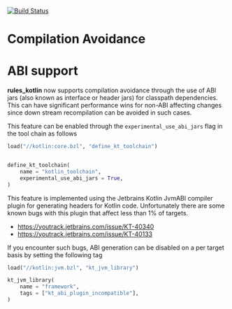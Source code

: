 [![Build Status](https://badge.buildkite.com/a8860e94a7378491ce8f50480e3605b49eb2558cfa851bbf9b.svg)](https://buildkite.com/bazel/kotlin-postsubmit)

# Compilation Avoidance

# ABI support

**rules_kotlin** now supports compilation avoidance through the use of ABI jars (also known as
interface or header jars) for classpath dependencies. This can have significant performance wins for
non-ABI affecting changes since down stream recompilation can be avoided in such cases. 

This feature can be enabled through the `experimental_use_abi_jars` flag in the tool chain as
follows

```python
load("//kotlin:core.bzl", "define_kt_toolchain")


define_kt_toolchain(
    name = "kotlin_toolchain",
    experimental_use_abi_jars = True,
)
```

This feature is implemented using the Jetbrains Kotlin JvmABI compiler plugin for generating headers
for Kotlin code. Unfortunately there are some known bugs with this plugin that affect less than 1%
of targets.
* https://youtrack.jetbrains.com/issue/KT-40340
* https://youtrack.jetbrains.com/issue/KT-40133

If you encounter such bugs, ABI generation can be disabled on a per target basis by setting the
following tag

```python
load("//kotlin:jvm.bzl", "kt_jvm_library")

kt_jvm_library(
    name = "framework",
    tags = ["kt_abi_plugin_incompatible"],
)
```
